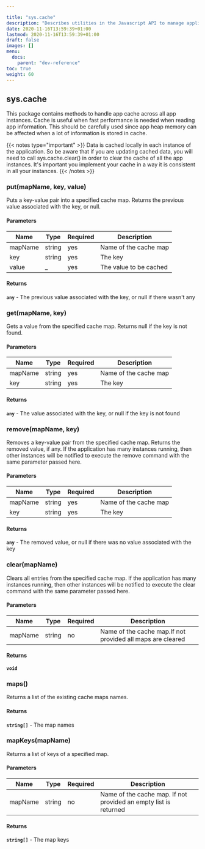 ```yaml
---

title: "sys.cache"
description: "Describes utilities in the Javascript API to manage application cache across all instances."
date: 2020-11-16T13:59:39+01:00
lastmod: 2020-11-16T13:59:39+01:00
draft: false
images: []
menu:
  docs:
    parent: "dev-reference"
toc: true
weight: 60
---
```


## **sys.cache**

This package contains methods to handle app cache across all app instances. Cache is useful when fast performance is needed when reading app information. This should be carefully used since app heap memory can be affected when a lot of information is stored in cache.

{{< notes type="important" >}}
Data is cached locally in each instance of the application. So be aware that if you are updating cached data, you will need to call sys.cache.clear() in order to clear the cache of all the app instances. It's important you implement your cache in a way it is consistent in all your instances.
{{< /notes >}}

### put(mapName, key, value)

Puts a key-value pair into a specified cache map. Returns the previous value associated with the key, or null.

#### Parameters

Name|Type|Required|Description
---|---|---|---
mapName|string|yes|Name of the cache map
key|string|yes|The key
value|_|yes|The value to be cached

#### Returns

**`any`**  - The previous value associated with the key, or null if there wasn't any

### get(mapName, key)

Gets a value from the specified cache map. Returns null if the key is not found.

#### Parameters

Name|Type|Required|Description
---|---|---|---
mapName|string|yes|Name of the cache map
key|string|yes|The key

#### Returns

**`any`**  - The value associated with the key, or null if the key is not found

### remove(mapName, key)

Removes a key-value pair from the specified cache map. Returns the removed value, if any. If the application has many instances running, then other instances will be notified to execute the remove command with the same parameter passed here.

#### Parameters

Name|Type|Required|Description
---|---|---|---
mapName|string|yes|Name of the cache map
key|string|yes|The key

#### Returns

**`any`**  - The removed value, or null if there was no value associated with the key

### clear(mapName)


Clears all entries from the specified cache map. If the application has many instances running, then other instances will be notified to execute the clear command with the same parameter passed here.

#### Parameters

Name|Type|Required|Description
---|---|---|---
mapName|string|no|Name of the cache map.If not provided all maps are cleared

#### Returns

**`void`**

### maps()

Returns a list of the existing cache maps names.

#### Returns

**`string[]`**  - The map names


### mapKeys(mapName)

Returns a list of keys of a specified map.

#### Parameters

Name|Type|Required|Description
---|---|---|---
mapName|string|no|Name of the cache map. If not provided an empty list is returned

#### Returns

**`string[]`**  - The map keys
